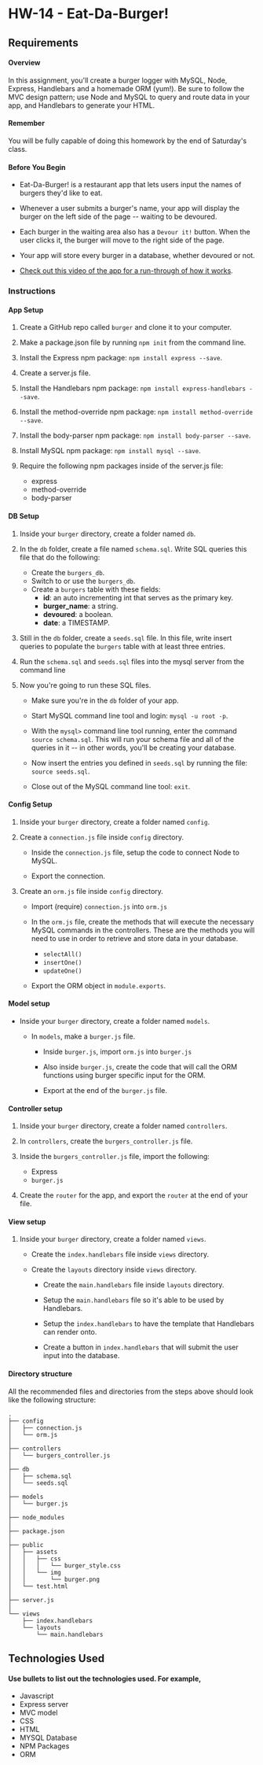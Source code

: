 # HW-14 - Eat-Da-Burger!

## Requirements

#### Overview

In this assignment, you'll create a burger logger with MySQL, Node, Express, Handlebars and a homemade ORM (yum!). Be sure to follow the MVC design pattern; use Node and MySQL to query and route data in your app, and Handlebars to generate your HTML.

#### Remember

You will be fully capable of doing this homework by the end of Saturday's class.

#### Before You Begin

* Eat-Da-Burger! is a restaurant app that lets users input the names of burgers they'd like to eat.

* Whenever a user submits a burger's name, your app will display the burger on the left side of the page -- waiting to be devoured.

* Each burger in the waiting area also has a `Devour it!` button. When the user clicks it, the burger will move to the right side of the page.

* Your app will store every burger in a database, whether devoured or not.

* [Check out this video of the app for a run-through of how it works](burger_demo.mp4).

### Instructions

#### App Setup

1. Create a GitHub repo called `burger` and clone it to your computer.

2. Make a package.json file by running `npm init` from the command line.

3. Install the Express npm package: `npm install express --save`.

4. Create a server.js file.

5. Install the Handlebars npm package: `npm install express-handlebars --save`.

6. Install the method-override npm package: `npm install method-override --save`.

7. Install the body-parser npm package: `npm install body-parser --save`.

8. Install MySQL npm package: `npm install mysql --save`.

9. Require the following npm packages inside of the server.js file:
   * express
   * method-override
   * body-parser

#### DB Setup

1. Inside your `burger` directory, create a folder named `db`.

2. In the `db` folder, create a file named `schema.sql`. Write SQL queries this file that do the following:

   * Create the `burgers_db`.
   * Switch to or use the `burgers_db`.
   * Create a `burgers` table with these fields:
     * **id**: an auto incrementing int that serves as the primary key.
     * **burger_name**: a string.
     * **devoured**: a boolean.
     * **date**: a TIMESTAMP.

3. Still in the `db` folder, create a `seeds.sql` file. In this file, write insert queries to populate the `burgers` table with at least three entries.

4. Run the `schema.sql` and `seeds.sql` files into the mysql server from the command line

5. Now you're going to run these SQL files. 

   * Make sure you're in the `db` folder of your app.

   * Start MySQL command line tool and login: `mysql -u root -p`.

   * With the `mysql>` command line tool running, enter the command `source schema.sql`. This will run your schema file and all of the queries in it -- in other words, you'll be creating your database.

   * Now insert the entries you defined in `seeds.sql` by running the file: `source seeds.sql`.

   * Close out of the MySQL command line tool: `exit`.

#### Config Setup

1. Inside your `burger` directory, create a folder named `config`.

2. Create a `connection.js` file inside `config` directory.

   * Inside the `connection.js` file, setup the code to connect Node to MySQL.

   * Export the connection.

3. Create an `orm.js` file inside `config` directory.

   * Import (require) `connection.js` into `orm.js`

   * In the `orm.js` file, create the methods that will execute the necessary MySQL commands in the controllers. These are the methods you will need to use in order to retrieve and store data in your database.

     * `selectAll()` 
     * `insertOne()` 
     * `updateOne()` 

   * Export the ORM object in `module.exports`.

#### Model setup

* Inside your `burger` directory, create a folder named `models`.

  * In `models`, make a `burger.js` file.

    * Inside `burger.js`, import `orm.js` into `burger.js`

    * Also inside `burger.js`, create the code that will call the ORM functions using burger specific input for the ORM.

    * Export at the end of the `burger.js` file.

#### Controller setup

1. Inside your `burger` directory, create a folder named `controllers`.

2. In `controllers`, create the `burgers_controller.js` file.

3. Inside the `burgers_controller.js` file, import the following:

   * Express
   * `burger.js`

4. Create the `router` for the app, and export the `router` at the end of your file.

#### View setup

1. Inside your `burger` directory, create a folder named `views`.

   * Create the `index.handlebars` file inside `views` directory.

   * Create the `layouts` directory inside `views` directory.

     * Create the `main.handlebars` file inside `layouts` directory.

     * Setup the `main.handlebars` file so it's able to be used by Handlebars.

     * Setup the `index.handlebars` to have the template that Handlebars can render onto.

     * Create a button in `index.handlebars` that will submit the user input into the database.

#### Directory structure

All the recommended files and directories from the steps above should look like the following structure:

```
.
├── config
│   ├── connection.js
│   └── orm.js
│ 
├── controllers
│   └── burgers_controller.js
│
├── db
│   ├── schema.sql
│   └── seeds.sql
│
├── models
│   └── burger.js
│ 
├── node_modules
│ 
├── package.json
│
├── public
│   ├── assets
│   │   ├── css
│   │   │   └── burger_style.css
│   │   └── img
│   │       └── burger.png
│   └── test.html
│
├── server.js
│
└── views
    ├── index.handlebars
    └── layouts
        └── main.handlebars
```


## Technologies Used
#### Use bullets to list out the technologies used. For example,
- Javascript
- Express server
- MVC model
- CSS
- HTML
- MYSQL Database
- NPM Packages 
- ORM
